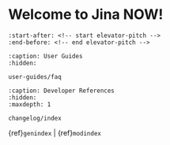 # Welcome to Jina NOW!

```{include} ../README.md
:start-after: <!-- start elevator-pitch -->
:end-before: <!-- end elevator-pitch -->
```

```{toctree}
:caption: User Guides
:hidden:

user-guides/faq

```

```{toctree}
:caption: Developer References
:hidden:
:maxdepth: 1

changelog/index
```

{ref}`genindex` | {ref}`modindex`

